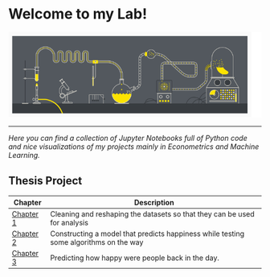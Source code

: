 # Welcome to my Lab!
![](pics/Science_Lab.gif)

-----------------------------------------------------------------------------------------------------------------------------------

*Here you can find a collection of Jupyter Notebooks full of Python code and nice visualizations of my projects mainly in Econometrics and Machine Learning.*
## Thesis Project

Chapter | Description
--------|------------
[Chapter 1](https://nbviewer.jupyter.org/github/nikosga/Lab/blob/master/Thesis/Part%201__Data%20Cleaning.ipynb) | Cleaning and reshaping the datasets so that they can be used for analysis
[Chapter 2](https://nbviewer.jupyter.org/github/nikosga/Lab/blob/master/Thesis/Part%202__Regression%20Techniques.ipynb) | Constructing a model that predicts happiness while testing some algorithms on the way
[Chapter 3](https://nbviewer.jupyter.org/github/nikosga/Lab/blob/master/Thesis/Part%203__Predicting%20The%20Past.ipynb) | Predicting how happy were people back in the day.
